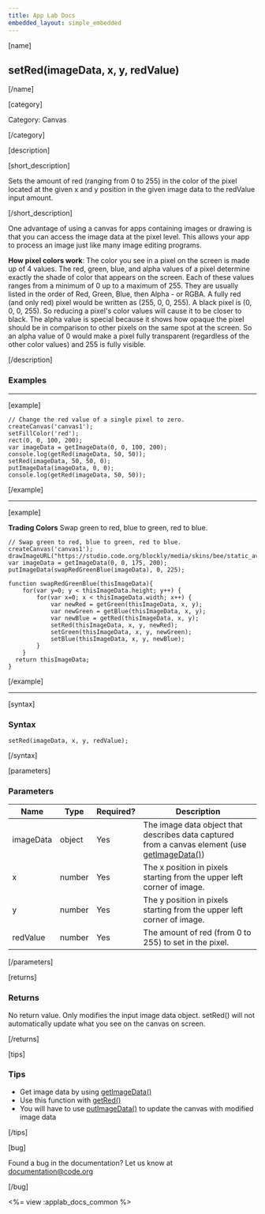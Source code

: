 ```yaml
---
title: App Lab Docs
embedded_layout: simple_embedded
---
```


[name]

## setRed(imageData, x, y, redValue)

[/name]


[category]

Category: Canvas

[/category]

[description]

[short_description]

Sets the amount of red (ranging from 0 to 255) in the color of the pixel located at the given x and y position in the given image data to the redValue input amount.

[/short_description]

One advantage of using a canvas for apps containing images or drawing is that you can access the image data at the pixel level. This allows your app to process an image just like many image editing programs.

**How pixel colors work**: The color you see in a pixel on the screen is made up of 4 values. The red, green, blue, and alpha values of a pixel determine exactly the shade of color that appears on the screen. Each of these values ranges from a minimum of 0 up to a maximum of 255. They are usually listed in the order of Red, Green, Blue, then Alpha - or RGBA. A fully red (and only red) pixel would be written as (255, 0, 0, 255). A black pixel is (0, 0, 0, 255). So reducing a pixel's color values will cause it to be closer to black. The alpha value is special because it shows how opaque the pixel should be in comparison to other pixels on the same spot at the screen. So an alpha value of 0 would make a pixel fully transparent (regardless of the other color values) and 255 is fully visible.

[/description]

### Examples

____________________________________________________

[example]

```
// Change the red value of a single pixel to zero.
createCanvas('canvas1');
setFillColor('red');
rect(0, 0, 100, 200);
var imageData = getImageData(0, 0, 100, 200);
console.log(getRed(imageData, 50, 50));
setRed(imageData, 50, 50, 0);
putImageData(imageData, 0, 0);
console.log(getRed(imageData, 50, 50));
```

[/example]

____________________________________________________

[example]

**Trading Colors** Swap green to red, blue to green, red to blue.

```
// Swap green to red, blue to green, red to blue.
createCanvas('canvas1');
drawImageURL("https://studio.code.org/blockly/media/skins/bee/static_avatar.png");
var imageData = getImageData(0, 0, 175, 200);
putImageData(swapRedGreenBlue(imageData), 0, 225);

function swapRedGreenBlue(thisImageData){
    for(var y=0; y < thisImageData.height; y++) {
        for(var x=0; x < thisImageData.width; x++) {
            var newRed = getGreen(thisImageData, x, y);
            var newGreen = getBlue(thisImageData, x, y);
            var newBlue = getRed(thisImageData, x, y);
            setRed(thisImageData, x, y, newRed);
            setGreen(thisImageData, x, y, newGreen);
            setBlue(thisImageData, x, y, newBlue);            
        }
    }
  return thisImageData;
}
```

[/example]

____________________________________________________

[syntax]

### Syntax

```
setRed(imageData, x, y, redValue);
```

[/syntax]

[parameters]

### Parameters

| Name  | Type | Required? | Description |
|-----------------|------|-----------|-------------|
| imageData | object | Yes | The image data object that describes data captured from a canvas element (use [getImageData()](/applab/docs/getImageData))    |
| x | number | Yes | The x position in pixels starting from the upper left corner of image.  |
| y | number | Yes | The y position in pixels starting from the upper left corner of image.  |
| redValue | number | Yes | The amount of red (from 0 to 255) to set in the pixel.  |

[/parameters]

[returns]

### Returns
No return value. Only modifies the input image data object. setRed() will not automatically update what you see on the canvas on screen.

[/returns]

[tips]

### Tips
- Get image data by using [getImageData()](/applab/docs/getImageData)
- Use this function with [getRed()](/applab/docs/getRed)
- You will have to use [putImageData()](/applab/docs/putImageData) to update the canvas with modified image data

[/tips]

[bug]

Found a bug in the documentation? Let us know at documentation@code.org

[/bug]

<%= view :applab_docs_common %>
